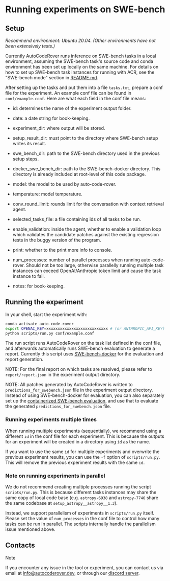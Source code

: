 # Running experiments on SWE-bench

## Setup

_Recommend environment: Ubuntu 20.04. (Other environments have not been extensively tests.)_

Currently AutoCodeRover runs inference on SWE-bench tasks in a local environment, assuming
the SWE-bench task's source code and conda environment has been set up locally on the same machine.
For details on how to set up SWE-bench task instances for running with ACR, see the "SWE-bench mode" section in [README.md](README.md).

After setting up the tasks and put them into a file `tasks.txt`, prepare a conf file for the experiment.
An example conf file can be found in `conf/example.conf`. Here are what each field in the conf file means:

- id: determines the name of the experiment output folder.
- date: a date string for book-keeping.
- experiment_dir: where output will be stored.
- setup_result_dir: must point to the directory where SWE-bench setup writes its result.
- swe_bench_dir: path to the SWE-bench directory used in the previous setup steps.
- docker_swe_bench_dir: path to the SWE-bench-docker directory. This directory is already included at root-level of this code package.

- model: the model to be used by auto-code-rover.
- temperature: model temperature.
- conv_round_limit: rounds limit for the conversation with context retrieval agent.
- selected_tasks_file: a file containing ids of all tasks to be run.
- enable_validation: inside the agent, whether to enable a validation loop which validates the candidate patches against the existing regression tests in the buggy version of the program.
- print: whether to the print more info to console.
- num_processes: number of parallel processes when running auto-code-rover. Should not be too large, otherwise parallelly running multiple task instances can exceed OpenAI/Anthropic token limit and cause the task instance to fail.
- notes: for book-keeping.

## Running the experiment

In your shell, start the experiment with:

```bash
conda activate auto-code-rover
export OPENAI_KEY=xxxxxxxxxxxxxxxxxxxxxxxxxxx # (or ANTHROPIC_API_KEY)
python scripts/run.py conf/example.conf
```

The run script runs AutoCodeRover on the task list defined in the conf file, and afterwards automatically runs SWE-bench evaluation to generate a report. Currently this script uses [SWE-bench-docker](https://github.com/aorwall/SWE-bench-docker) for the evaluation and report generation.

NOTE: For the final report on which tasks are resolved, please refer to `report/report.json` in the experiment output directory.

NOTE: All patches generated by AutoCodeRover is written to `predictions_for_swebench.json` file in the experiment output directory.
Instead of using SWE-bench-docker for evaluation, you can also separately set up the [containerized SWE-bench evaluation](https://github.com/princeton-nlp/SWE-bench/blob/main/docs/20240627_docker/README.md), and use that to evaluate the generated `predictions_for_swebench.json` file.

### Running experiments multiple times

When running multiple experiments (sequentially), we recommend using a different `id` in the conf
file for each experiment. This is because the outputs for an experiment will be created in a directory
using `id` as the name.

If you want to use the same `id` for multiple experiments and overwrite the previous experiment results,
you can use the `-f` option of `scripts/run.py`. This will remove the previous experiment results with
the same `id`.

### Note on running experiments in parallel

We do not recommend creating multiple processes running the script `scripts/run.py`. This is because
different tasks instances may share the same copy of local code base (e.g. `astropy-6938` and
`astropy-7746` share the same codebase at `setup_astropy__astropy__1.3`).

Instead, we support parallelism of experiments in `scripts/run.py` itself. Please set the value
of `num_processes` in the conf file to control how many tasks can be run in parallel. The scripts
internally handle the parallelism issue mentioned above.

## Contacts

> [!NOTE]
> If you encounter any issue in the tool or experiment, you can contact us via email at info@autocoderover.dev, or through our [discord server](https://discord.com/invite/ScXsdE49JY).
